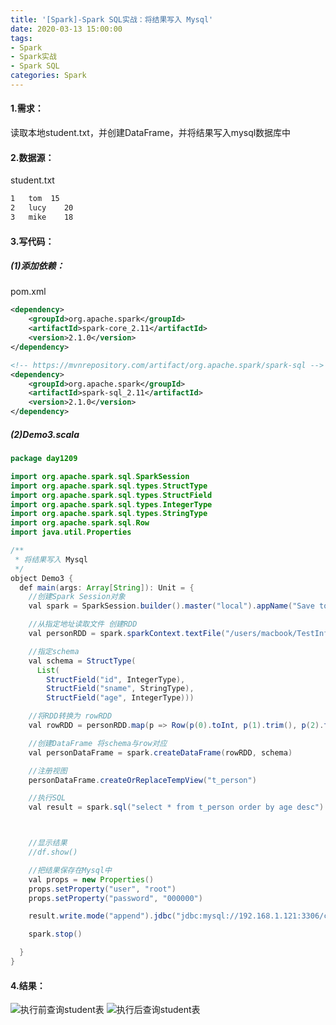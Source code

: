 ```yaml
---
title: '[Spark]-Spark SQL实战：将结果写入 Mysql'
date: 2020-03-13 15:00:00
tags: 
- Spark
- Spark实战
- Spark SQL
categories: Spark
---
```


#### 1.需求：
读取本地student.txt，并创建DataFrame，并将结果写入mysql数据库中

#### 2.数据源：

student.txt
```txt
1	tom  15
2	lucy	20
3	mike	18
```

#### 3.写代码：

##### (1)添加依赖：
pom.xml
```xml
<dependency>
    <groupId>org.apache.spark</groupId>
    <artifactId>spark-core_2.11</artifactId>
    <version>2.1.0</version>
</dependency>

<!-- https://mvnrepository.com/artifact/org.apache.spark/spark-sql -->
<dependency>
    <groupId>org.apache.spark</groupId>
    <artifactId>spark-sql_2.11</artifactId>
    <version>2.1.0</version>
</dependency>
```

##### (2)Demo3.scala

```java
package day1209

import org.apache.spark.sql.SparkSession
import org.apache.spark.sql.types.StructType
import org.apache.spark.sql.types.StructField
import org.apache.spark.sql.types.IntegerType
import org.apache.spark.sql.types.StringType
import org.apache.spark.sql.Row
import java.util.Properties

/**
 * 将结果写入 Mysql
 */
object Demo3 {
  def main(args: Array[String]): Unit = {
    //创建Spark Session对象
    val spark = SparkSession.builder().master("local").appName("Save to Mysql").getOrCreate()

    //从指定地址读取文件 创建RDD
    val personRDD = spark.sparkContext.textFile("/users/macbook/TestInfo/student.txt").map(_.split("\t"))

    //指定schema
    val schema = StructType(
      List(
        StructField("id", IntegerType),
        StructField("sname", StringType),
        StructField("age", IntegerType)))

    //将RDD转换为 rowRDD
    val rowRDD = personRDD.map(p => Row(p(0).toInt, p(1).trim(), p(2).toInt))

    //创建DataFrame 将schema与row对应
    val personDataFrame = spark.createDataFrame(rowRDD, schema)

    //注册视图
    personDataFrame.createOrReplaceTempView("t_person")

    //执行SQL
    val result = spark.sql("select * from t_person order by age desc")



    //显示结果
    //df.show()

    //把结果保存在Mysql中
    val props = new Properties()
    props.setProperty("user", "root")
    props.setProperty("password", "000000")

    result.write.mode("append").jdbc("jdbc:mysql://192.168.1.121:3306/company?serverTimezone=UTC&characterEncoding=utf-8", "student", props)

    spark.stop()

  }
}
```

#### 4.结果：
![执行前查询student表](https://imgconvert.csdnimg.cn/aHR0cHM6Ly91cGxvYWQtaW1hZ2VzLmppYW5zaHUuaW8vdXBsb2FkX2ltYWdlcy80MzkxNDA3LWU5OGVmMWY3OTdhMDZkMjAucG5n?x-oss-process=image/format,png)
![执行后查询student表](https://imgconvert.csdnimg.cn/aHR0cHM6Ly91cGxvYWQtaW1hZ2VzLmppYW5zaHUuaW8vdXBsb2FkX2ltYWdlcy80MzkxNDA3LWNlYjcwMmI1OGFmNjNkYTAucG5n?x-oss-process=image/format,png)
